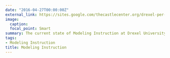 ```yaml
---
date: "2016-04-27T00:00:00Z"
external_link: https://sites.google.com/thecastlecenter.org/drexel-per-network-public/projects/modeling-instruction
image: 
  caption: 
  focal_point: Smart
summary: The current state of Modeling Instruction at Drexel University.
tags:
- Modeling Instruction
title: Modeling Instruction
---
```

